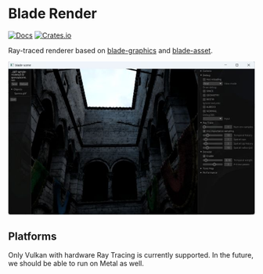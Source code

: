 # Blade Render

[![Docs](https://docs.rs/blade-render/badge.svg)](https://docs.rs/blade-render)
[![Crates.io](https://img.shields.io/crates/v/blade-render.svg?maxAge=2592000)](https://crates.io/crates/blade-render)

Ray-traced renderer based on [blade-graphics](https://crates.io/crates/blade-graphics) and [blade-asset](https://crates.io/crates/blade-asset).

![sponza scene](etc/sponza.jpg)

## Platforms

Only Vulkan with hardware Ray Tracing is currently supported.
In the future, we should be able to run on Metal as well.
